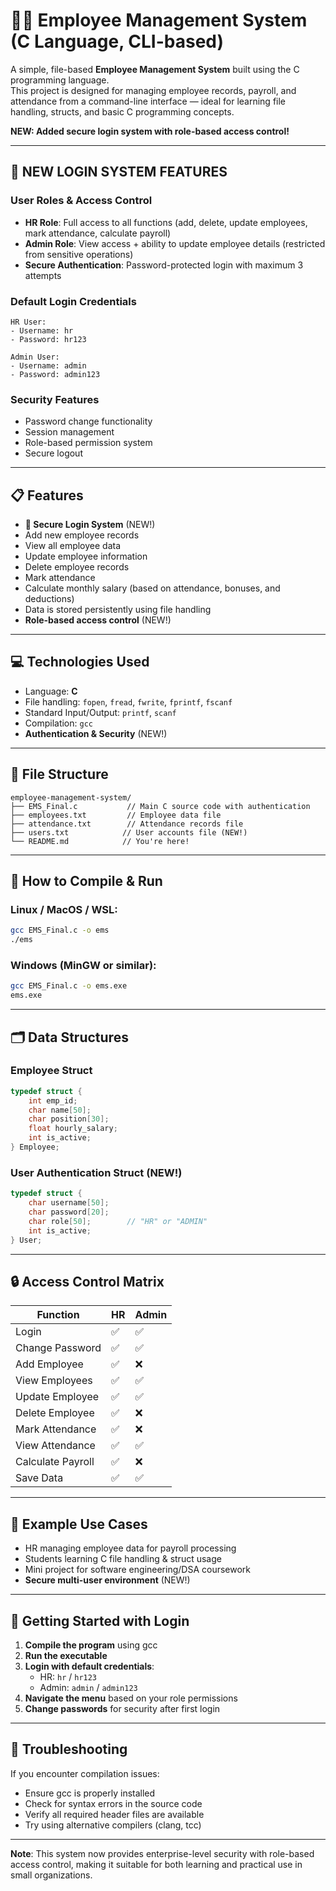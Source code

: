 # 🧑‍💼 Employee Management System (C Language, CLI-based)

A simple, file-based **Employee Management System** built using the C programming language.  
This project is designed for managing employee records, payroll, and attendance from a command-line interface — ideal for learning file handling, structs, and basic C programming concepts.

**NEW: Added secure login system with role-based access control!**

---

## 🔐 **NEW LOGIN SYSTEM FEATURES**

### **User Roles & Access Control**
- **HR Role**: Full access to all functions (add, delete, update employees, mark attendance, calculate payroll)
- **Admin Role**: View access + ability to update employee details (restricted from sensitive operations)
- **Secure Authentication**: Password-protected login with maximum 3 attempts

### **Default Login Credentials**
```
HR User:
- Username: hr
- Password: hr123

Admin User:
- Username: admin
- Password: admin123
```

### **Security Features**
- Password change functionality
- Session management
- Role-based permission system
- Secure logout

---

## 📋 Features

- **🔐 Secure Login System** (NEW!)
- Add new employee records
- View all employee data
- Update employee information
- Delete employee records
- Mark attendance
- Calculate monthly salary (based on attendance, bonuses, and deductions)
- Data is stored persistently using file handling
- **Role-based access control** (NEW!)

---

## 💻 Technologies Used

- Language: **C**
- File handling: `fopen`, `fread`, `fwrite`, `fprintf`, `fscanf`
- Standard Input/Output: `printf`, `scanf`
- Compilation: `gcc`
- **Authentication & Security** (NEW!)

---

## 📁 File Structure

```
employee-management-system/
├── EMS_Final.c           // Main C source code with authentication
├── employees.txt         // Employee data file
├── attendance.txt        // Attendance records file
├── users.txt            // User accounts file (NEW!)
└── README.md            // You're here!
```

---

## 🔧 How to Compile & Run

### Linux / MacOS / WSL:
```bash
gcc EMS_Final.c -o ems
./ems
```

### Windows (MinGW or similar):
```bash
gcc EMS_Final.c -o ems.exe
ems.exe
```

---

## 🗂️ Data Structures

### Employee Struct
```c
typedef struct {
    int emp_id;
    char name[50];
    char position[30];
    float hourly_salary;
    int is_active;
} Employee;
```

### User Authentication Struct (NEW!)
```c
typedef struct {
    char username[50];
    char password[20];
    char role[50];        // "HR" or "ADMIN"
    int is_active;
} User;
```

---

## 🔒 **Access Control Matrix**

| Function | HR | Admin |
|----------|----|-------|
| Login | ✅ | ✅ |
| Change Password | ✅ | ✅ |
| Add Employee | ✅ | ❌ |
| View Employees | ✅ | ✅ |
| Update Employee | ✅ | ✅ |
| Delete Employee | ✅ | ❌ |
| Mark Attendance | ✅ | ❌ |
| View Attendance | ✅ | ✅ |
| Calculate Payroll | ✅ | ❌ |
| Save Data | ✅ | ✅ |

---

## 📌 Example Use Cases

- HR managing employee data for payroll processing
- Students learning C file handling & struct usage
- Mini project for software engineering/DSA coursework
- **Secure multi-user environment** (NEW!)

---

## 🚀 **Getting Started with Login**

1. **Compile the program** using gcc
2. **Run the executable**
3. **Login with default credentials**:
   - HR: `hr` / `hr123`
   - Admin: `admin` / `admin123`
4. **Navigate the menu** based on your role permissions
5. **Change passwords** for security after first login

---

## 🔧 **Troubleshooting**

If you encounter compilation issues:
- Ensure gcc is properly installed
- Check for syntax errors in the source code
- Verify all required header files are available
- Try using alternative compilers (clang, tcc)

---

**Note**: This system now provides enterprise-level security with role-based access control, making it suitable for both learning and practical use in small organizations.
